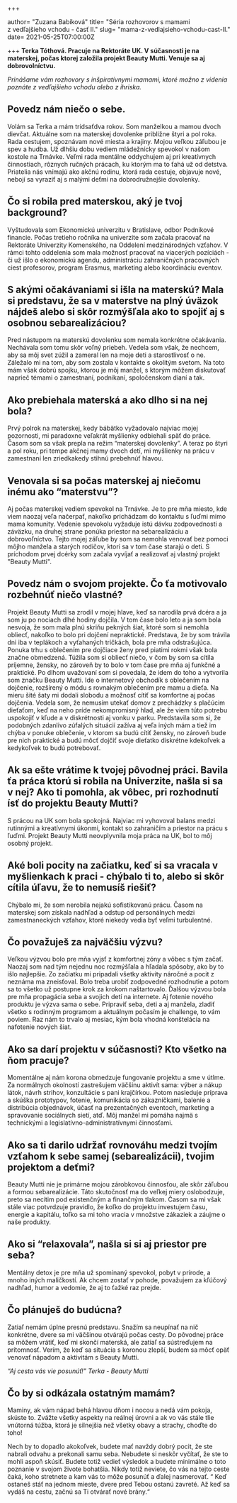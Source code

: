 +++

author= "Zuzana Babíková"
title= "Séria rozhovorov s mamami z&nbsp;vedľajšieho vchodu - časť II."
slug= "mama-z-vedlajsieho-vchodu-cast-II."
date= 2021-05-25T07:00:00Z

+++
**Terka Tóthová. Pracuje na Rektoráte UK. V súčasnosti je na materskej, počas ktorej založila projekt Beauty Mutti.
Venuje sa aj dobrovolníctvu.**

*Prinášame vám rozhovory s inšpiratívnymi mamami, ktoré možno z&nbsp;videnia poznáte z&nbsp;vedľajšieho vchodu alebo z ihriska.*

<!--more-->


## Povedz nám niečo o sebe.

Volám sa Terka a mám tridsaťdva rokov. Som manželkou a mamou dvoch dievčat. Aktuálne som na materskej dovolenke približne štyri a pol roka. 
Rada cestujem, spoznávam nové miesta a krajiny. Mojou veľkou záľubou je spev a hudba. Už dlhšiu dobu vediem mládežnícky spevokol v našom kostole na Trnávke. 
Veľmi rada mentálne oddychujem aj pri kreatívnych činnostiach, rôznych ručných prácach, ku ktorým ma to ťahá už od detstva.  
Priatelia nás vnímajú ako akčnú rodinu, ktorá rada cestuje, objavuje nové, nebojí sa vyraziť aj s malými deťmi na dobrodružnejšie dovolenky.


## Čo si robila pred materskou, aký je tvoj background?

Vyštudovala som  Ekonomickú univerzitu v Bratislave, odbor Podnikové financie. Počas tretieho ročníka na univerzite som začala pracovať na Rektoráte 
Univerzity Komenského, na Oddelení medzinárodných vzťahov. V rámci tohto oddelenia som mala možnosť pracovať na viacerých pozíciách - či už išlo o ekonomickú 
agendu, administráciu zahraničných pracovných ciest profesorov, program Erasmus, marketing alebo koordináciu eventov. 


## S akými očakávaniami si išla na materskú? Mala si predstavu, že sa v materstve na plný úväzok nájdeš alebo si skôr rozmýšľala ako to spojiť aj s osobnou sebarealizáciou?

Pred nástupom na materskú dovolenku som nemala konkrétne očakávania. Nechávala som tomu skôr voľný priebeh. Vedela som však, že nechcem, aby sa môj svet zúžil 
a zameral len na moje deti a starostlivosť o ne. Záležalo mi na tom, aby som zostala v kontakte s okolitým svetom. Na toto mám však dobrú spojku, ktorou je 
môj manžel, s ktorým môžem diskutovať naprieč témami o zamestnaní, podnikaní, spoločenskom dianí a tak.


## Ako prebiehala materská a ako dlho si na nej bola? 

Prvý polrok na materskej, kedy bábätko vyžadovalo najviac mojej pozornosti, mi paradoxne veľakrát myšlienky odbiehali späť do práce. Časom som sa 
však prepla na režim “materskej dovolenky”. A teraz po štyri a pol roku, pri tempe akčnej mamy dvoch detí, mi myšlienky na prácu v zamestnaní len zriedkakedy
stihnú prebehnúť hlavou. 


## Venovala si sa počas materskej aj niečomu inému ako “materstvu”? 

Aj počas materskej vediem spevokol na Trnávke. Je to pre mňa miesto, kde viem naozaj veľa načerpať, nakoľko prichádzam do kontaktu s ľuďmi 
mimo mama komunity. Vedenie spevokolu vyžaduje istú dávku zodpovednosti a záväzku, na druhej strane ponúka priestor na sebarealizáciu a dobrovoľníctvo. 
Tejto mojej záľube by som sa nemohla venovať bez pomoci môjho manžela a starých rodičov, ktorí sa v tom čase starajú o deti. 
S príchodom prvej dcérky som začala vyvíjať a realizovať aj vlastný projekt "Beauty Mutti".

 
## Povedz nám o svojom projekte. Čo ťa motivovalo rozbehnúť niečo vlastné?

Projekt Beauty Mutti sa zrodil v mojej hlave, keď sa narodila prvá dcéra a ja som ju po nociach dlhé hodiny dojčila. V tom čase bolo leto a ja som bola 
nesvoja, že som mala plnú skriňu pekných šiat, ktoré som si nemohla obliecť, nakoľko to bolo pri dojčení nepraktické. Predstava, že by som trávila dni iba 
v teplákoch a vyťahaných tričkách, bola pre mňa odstrašujúca. Ponuka trhu s oblečením pre dojčiace ženy pred piatimi rokmi však bola značne obmedzená. Túžila 
som si obliecť niečo, v čom by som sa cítila príjemne, žensky, no zároveň by to bolo v tom čase pre mňa aj funkčné a praktické.
Po dlhom uvažovaní som si povedala, že idem do toho a vytvorila som značku Beauty Mutti. Ide o internetový obchodík s oblečením na dojčenie, rozšírený o módu 
s rovnakým oblečením pre mamu a dieťa. Na mieru šité šaty mi dodali slobodu a možnosť cítiť sa komfortne aj počas dojčenia. Vedela som, že nemusím utekať domov 
z prechádzky s plačúcim dieťaťom, keď na neho príde nekompromisný hlad, ale že viem túto potrebu uspokojiť v kľude a v diskrétnosti aj vonku v parku. 
Predstavila som si, že podobných zdanlivo zúfalých situácií zažíva aj veľa iných mám a tiež im chýba v ponuke oblečenie, v ktorom sa budú cítiť žensky, 
no zároveň bude pre nich praktické a budú môcť dojčiť svoje dieťatko diskrétne kdekoľvek a kedykoľvek to budú potrebovať.  


## Ak sa ešte vrátime k tvojej pôvodnej práci. Bavila ťa práca ktorú si robila na Univerzite, našla si sa v nej? Ako ti pomohla, ak vôbec, pri rozhodnutí ísť do projektu Beauty Mutti?

S prácou na UK som bola spokojná. Najviac mi vyhovoval balans medzi rutinnými a kreatívnymi úkonmi, kontakt so zahraničím a priestor na prácu s ľuďmi. 
Projekt Beauty Mutti neovplyvnila moja práca na UK, bol to môj osobný projekt. 


## Aké boli pocity na začiatku, keď si sa vracala v myšlienkach k praci - chýbalo ti to, alebo si skôr cítila úľavu, že to nemusíš riešiť?

Chýbalo mi, že som nerobila nejakú sofistikovanú prácu. Časom na materskej som získala nadhľad a odstup od personálnych medzi zamestnaneckých vzťahov, ktoré 
niekedy vedia byť veľmi turbulentné. 


## Čo považuješ za najväčšiu výzvu?


Veľkou výzvou bolo pre mňa vyjsť z komfortnej zóny a vôbec s tým začať. Naozaj som nad tým nejednu noc rozmýšľala a hľadala spôsoby, ako by to išlo najlepšie. 
Zo začiatku mi pripadali všetky aktivity náročné a pocit z neznáma ma zneisťoval. Bolo treba urobiť zodpovedné rozhodnutie a potom sa to všetko už postupne
krok za krokom naštartovalo. Ďalšou výzvou bola pre mňa propagácia seba a svojich detí na internete. Aj fotenie nového produktu je výzva sama o sebe. 
Pripraviť seba, deti a aj manžela, zladiť všetko s rodinným programom a aktuálnym počasím je challenge, to vám poviem. Raz nám to trvalo aj mesiac, kým bola 
vhodná konštelácia na nafotenie nových šiat.


## Ako sa darí projektu v súčasnosti? Kto všetko na ňom pracuje?

Momentálne aj nám korona obmedzuje fungovanie projektu a sme v útlme. Za normálnych okolností zastrešujem väčšinu aktivít sama: výber a nákup 
látok, návrh strihov, konzultácie s pani krajčírkou. Potom nasleduje príprava a skúška prototypov, fotenie, komunikácia so zákazníčkami, balenie a distribúcia
objednávok, účasť na prezentačných eventoch, marketing a spravovanie sociálnych sietí, atď. Môj manžel mi pomáha najmä s technickými 
a legislatívno-administratívnymi činnosťami. 


## Ako sa ti darilo udržať rovnováhu medzi tvojím vzťahom k sebe samej (sebarealizácii), tvojim projektom a deťmi? 

Beauty Mutti nie je primárne mojou zárobkovou činnosťou, ale skôr záľubou a formou sebarealizácie. Táto skutočnosť ma do veľkej miery oslobodzuje, preto sa 
necítim pod existenčným a finančným tlakom.   Časom sa mi však stále viac potvrdzuje pravidlo, že koľko do projektu investujem času, energie a kapitálu, toľko sa 
mi toho vracia v množstve zákaziek a záujme o naše produkty. 


## Ako si “relaxovala”, našla si si aj priestor pre seba? 


Mentálny detox je pre mňa už spomínaný spevokol, pobyt v prírode, a mnoho iných maličkostí. Ak chcem zostať v pohode, považujem za kľúčový nadhľad, humor a vedomie,
že aj to ťažké raz prejde.  


## Čo plánuješ do budúcna?

Zatiaľ nemám úplne presnú predstavu. Snažím sa neupínať na nič konkrétne, dvere sa mi väčšinou otvárajú počas cesty. Do pôvodnej práce sa môžem vrátiť, keď mi
skončí materská, ale zatiaľ sa sústreďujem na prítomnosť. Verím, že keď sa situácia s koronou zlepší, budem sa môcť opäť venovať nápadom a aktivitám s Beauty Mutti. 


*“Aj cesta vás vie posunúť!”
									Terka -  Beauty Mutti*




## Čo by si odkázala ostatným mamám? 

Maminy, ak vám nápad behá hlavou dňom i nocou a nedá vám pokoja, skúste to. Zvážte všetky aspekty na reálnej úrovni a ak vo vás stále tlie vnútorná túžba, ktorá 
je silnejšia než všetky obavy a strachy, choďte do toho! 

Nech by to dopadlo akokoľvek, budete mať navždy dobrý pocit, že ste nabrali odvahu a prekonali samu seba. Nebudete si neskôr vyčítať, že ste to mohli aspoň 
skúsiť. Budete totiž vedieť výsledok a budete minimálne o toto poznanie v svojom živote bohatšia. Nikdy totiž neviete, čo vás na tejto ceste čaká, koho 
stretnete a kam vás to môže posunúť a ďalej nasmerovať. 
“ Keď ostaneš stáť na jednom mieste, dvere pred Tebou ostanú zavreté. Až keď sa vydáš na cestu, začnú sa Ti otvárať nové brány.“ 
